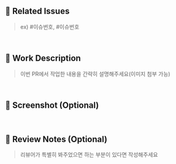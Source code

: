 ## 🔗 Related Issues
> ex) #이슈번호, #이슈번호
<br/>

## 📝 Work Description
> 이번 PR에서 작업한 내용을 간략히 설명해주세요(이미지 첨부 가능)
<br/>

## 📸 Screenshot (Optional)
<br/>

## 💬 Review Notes (Optional)
> 리뷰어가 특별히 봐주었으면 하는 부분이 있다면 작성해주세요
>
